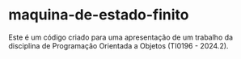 # maquina-de-estado-finito

Este é um código criado para uma apresentação de um trabalho da disciplina de Programação Orientada a Objetos (TI0196 - 2024.2). 

